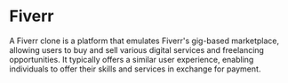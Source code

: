 # Fiverr
A Fiverr clone is a platform that emulates Fiverr's gig-based marketplace, allowing users to buy and sell various digital services and freelancing opportunities. It typically offers a similar user experience, enabling individuals to offer their skills and services in exchange for payment.
